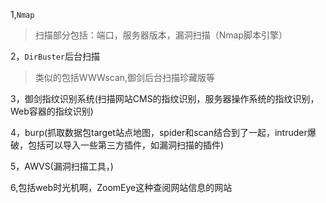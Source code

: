 1,`Nmap`
> 扫描部分包括：端口，服务器版本，漏洞扫描（Nmap脚本引擎）

2，`DirBuster`后台扫描
> 类似的包括WWWscan,御剑后台扫描珍藏版等

3，御剑指纹识别系统(扫描网站CMS的指纹识别，服务器操作系统的指纹识别，Web容器的指纹识别)

4，burp(抓取数据包target站点地图，spider和scan结合到了一起，intruder爆破，包括可以导入一些第三方插件，如漏洞扫描的插件)

5，AWVS(漏洞扫描工具，)

6,包括web时光机啊，ZoomEye这种查阅网站信息的网站